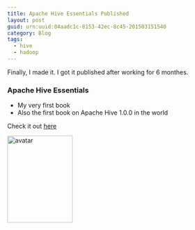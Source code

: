 ```yaml
---
title: Apache Hive Essentials Published
layout: post
guid: urn:uuid:04aadc1c-8153-42ec-8c45-201503151540
category: Blog
tags:
  - hive
  - hadoop
---
```

Finally, I made it. I got it published after working for 6 monthes.

### Apache Hive Essentials

* My very first book
* Also the first book on Apache Hive 1.0.0 in the world

Check it out [here](http://bit.ly/1LRkd5m)

<a href="https://www.packtpub.com/big-data-and-business-intelligence/apache-hive-essentials" target="_blank"><img src="/images/hivebooks.jpg" width="150" height="200" alt="avatar" align ="left" /></a>